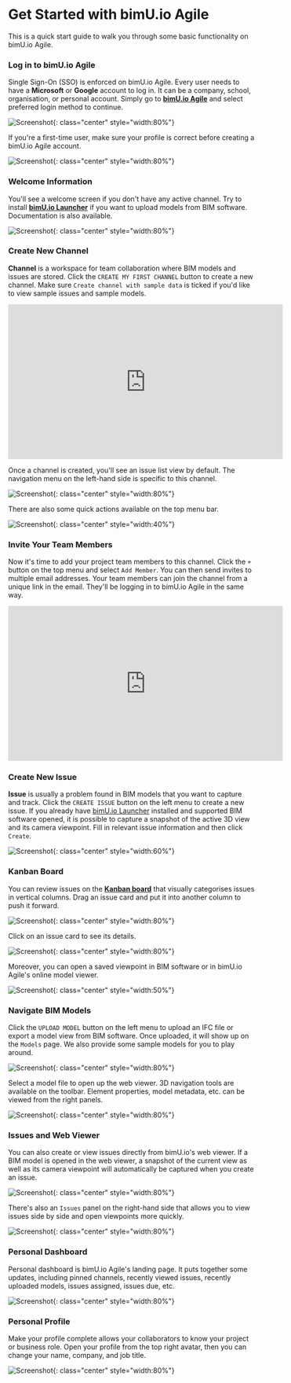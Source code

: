 # Get Started with bimU.io Agile
This is a quick start guide to walk you through some basic functionality on bimU.io Agile.

### Log in to bimU.io Agile
Single Sign-On (SSO) is enforced on bimU.io Agile. Every user needs to have a **Microsoft** or **Google** account to log in. It can be a company, school, organisation, or personal account. Simply go to **<a href="https://agile.bimu.io" target="_blank">bimU.io Agile</a>** and select preferred login method to continue.

![Screenshot](../images/login-screen.png){: class="center" style="width:80%"}

If you're a first-time user, make sure your profile is correct before creating a bimU.io Agile account.

![Screenshot](../images/sign-up.png){: class="center" style="width:80%"}

### Welcome Information
You'll see a welcome screen if you don't have any active channel. Try to install **<a href="/" target="_blank">bimU.io Launcher</a>** if you want to upload models from BIM software. Documentation is also available.

![Screenshot](../images/welcome-screen.png){: class="center" style="width:80%"}

### Create New Channel
**Channel** is a workspace for team collaboration where BIM models and issues are stored. Click the `CREATE MY FIRST CHANNEL` button to create a new channel. Make sure ``Create channel with sample data`` is ticked if you'd like to view sample issues and sample models.

<iframe class="center" width="560" height="315" src="https://www.youtube.com/embed/tDmP-81b4Bw" frameborder="0" allow="accelerometer; autoplay; encrypted-media; gyroscope; picture-in-picture" allowfullscreen></iframe>

Once a channel is created, you'll see an issue list view by default. The navigation menu on the left-hand side is specific to this channel.

![Screenshot](../images/new-channel.png){: class="center" style="width:80%"}

There are also some quick actions available on the top menu bar.

![Screenshot](../images/top-menu.png){: class="center" style="width:40%"}

### Invite Your Team Members
Now it's time to add your project team members to this channel. Click the ``+`` button on the top menu and select ``Add Member``. You can then send invites to multiple email addresses. Your team members can join the channel from a unique link in the email. They'll be logging in to bimU.io Agile in the same way.

<iframe class="center" width="560" height="315" src="https://www.youtube.com/embed/pNdLNfIn8Yg" frameborder="0" allow="accelerometer; autoplay; encrypted-media; gyroscope; picture-in-picture" allowfullscreen></iframe>

### Create New Issue
**Issue** is usually a problem found in BIM models that you want to capture and track. Click the ``CREATE ISSUE`` button on the left menu to create a new issue. If you already have [bimU.io Launcher](/upload-a-bim-model#install-bimuio-launcher) installed and supported BIM software opened, it is possible to capture a snapshot of the active 3D view and its camera viewpoint. Fill in relevant issue information and then click ``Create``.

![Screenshot](../images/create-issue-dialog-with-snapshot.png){: class="center" style="width:60%"}

### Kanban Board
You can review issues on the **<a href="https://en.wikipedia.org/wiki/Kanban_board" target="_blank">Kanban board</a>** that visually categorises issues in vertical columns. Drag an issue card and put it into another column to push it forward.

![Screenshot](../images/kanban-board.png){: class="center" style="width:80%"}

Click on an issue card to see its details.

![Screenshot](../images/issue-details-dialog.png){: class="center" style="width:80%"}

Moreover, you can open a saved viewpoint in BIM software or in bimU.io Agile's online model viewer.

![Screenshot](../images/open-viewpoint-popover.png){: class="center" style="width:50%"}

### Navigate BIM Models
Click the ``UPLOAD MODEL`` button on the left menu to upload an IFC file or export a model view from BIM software. Once uploaded, it will show up on the ``Models`` page. We also provide some sample models for you to play around.

![Screenshot](../images/model-list-and-upload-model-dialog.png){: class="center" style="width:80%"}

Select a model file to open up the web viewer. 3D navigation tools are available on the toolbar. Element properties, model metadata, etc. can be viewed from the right panels.

![Screenshot](../images/model-viewer-element-properties-panel.png){: class="center" style="width:80%"}

### Issues and Web Viewer
You can also create or view issues directly from bimU.io's web viewer. If a BIM model is opened in the web viewer, a snapshot of the current view as well as its camera viewpoint will automatically be captured when you create an issue.

![Screenshot](../images/create-issue-from-web-viewer.png){: class="center" style="width:80%"}

There's also an ``Issues`` panel on the right-hand side that allows you to view issues side by side and open viewpoints more quickly. 

![Screenshot](../images/issues-panel-open-viewpoint.png){: class="center" style="width:80%"}

### Personal Dashboard
Personal dashboard is bimU.io Agile's landing page. It puts together some updates, including pinned channels, recently viewed issues, recently uploaded models, issues assigned, issues due, etc.

![Screenshot](../images/personal-dashboard.png){: class="center" style="width:80%"}

### Personal Profile
Make your profile complete allows your collaborators to know your project or business role. Open your profile from the top right avatar, then you can change your name, company, and job title. 

![Screenshot](../images/personal-profile.png){: class="center" style="width:80%"}